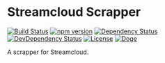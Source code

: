 # Streamcloud Scrapper

[![Build Status](https://travis-ci.org/OpenByteDev/SourceScrapper.svg?branch=master)](https://travis-ci.org/OpenByteDev/SourceScrapper)
[![npm version](https://badge.fury.io/js/streamcloud-scrapper.svg)](https://www.npmjs.com/package/streamcloud-scrapper)
[![Dependency Status](https://david-dm.org/OpenByteDev/streamcloud-scrapper/status.svg)](https://david-dm.org/OpenByteDev/streamcloud-scrapper)
[![DevDependency Status](https://david-dm.org/OpenByteDev/streamcloud-scrapper/dev-status.svg)](https://david-dm.org/OpenByteDev/streamcloud-scrapper?type=dev)
[![License](https://img.shields.io/github/license/mashape/apistatus.svg)](https://opensource.org/licenses/MIT)
[![Doge](https://img.shields.io/badge/doge-wow-yellow.svg)]()

A scrapper for Streamcloud.